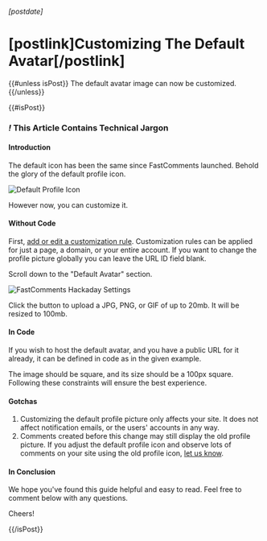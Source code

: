 ###### [postdate]
# [postlink]Customizing The Default Avatar[/postlink]

{{#unless isPost}}
The default avatar image can now be customized.
{{/unless}}

{{#isPost}}

### <i class="circle">!</i> This Article Contains Technical Jargon

#### Introduction

The default icon has been the same since FastComments launched. Behold the glory of the default profile icon.

<div class="text-center">
    <img src="https://fastcomments.com/images/unknown-person.png" title="Default Profile Icon" alt="Default Profile Icon" />
</div>

However now, you can customize it.

#### Without Code

First, <a href="https://fastcomments.com/auth/my-account/customize-widget" target="_blank">add or edit a customization rule</a>. Customization rules can
be applied for just a page, a domain, or your entire account. If you want to change the profile picture globally you can leave the URL ID field blank.

Scroll down to the "Default Avatar" section.

<img 
    data-src="/images/fc-customize-default-icon-button.png"
    alt="FastComments Hackaday Settings"
    class='lozad' />
    
Click the button to upload a JPG, PNG, or GIF of up to 20mb. It will be resized to 100mb.

#### In Code

If you wish to host the default avatar, and you have a public URL for it already, it can be defined in code as in the given example.

<div class="code"><script src="https://cdn.fastcomments.com/js/embed.min.js"></script>
    <div id="fastcomments-widget"></div>
    <script>
        window.FastCommentsUI(document.getElementById('fastcomments-widget'), {
            tenantId: 'demo',
            defaultAvatarSrc: 'https://example.com/some-100-x-100-image.png',
        });
    </script>
</div>

The image should be square, and its size should be a 100px square. Following these constraints will ensure the best experience.

#### Gotchas

1. Customizing the default profile picture only affects your site. It does not affect notification emails, or the users' accounts in any way.
2. Comments created before this change may still display the old profile picture. If you adjust the default profile icon and observe lots of comments on your site
using the old profile icon, <a href="https://fastcomments.com/auth/my-account/help" target="_blank">let us know</a>.

#### In Conclusion

We hope you've found this guide helpful and easy to read. Feel free to comment below with any questions.

Cheers!

{{/isPost}}
